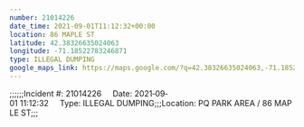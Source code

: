```yaml
---
number: 21014226
date_time: 2021-09-01T11:12:32+00:00
location: 86 MAPLE ST
latitude: 42.38326635024063
longitude: -71.18522783246871
type: ILLEGAL DUMPING
google_maps_link: https://maps.google.com/?q=42.38326635024063,-71.18522783246871
---
```


;;;;;;Incident #: 21014226     Date: 2021‐09‐01 11:12:32     Type: ILLEGAL DUMPING;;;Location: PQ PARK AREA / 86 MAPLE ST;;;
